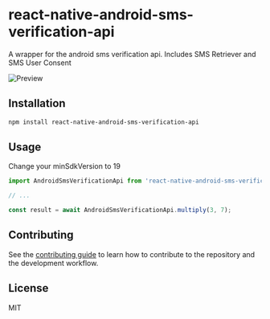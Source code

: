 # react-native-android-sms-verification-api

A wrapper for the android sms verification api. Includes SMS Retriever and SMS User Consent

![Preview](https://user-images.githubusercontent.com/9453250/107610908-ccdc3100-6c53-11eb-90b8-2cd2148f9a25.png)

## Installation

```sh
npm install react-native-android-sms-verification-api
```

## Usage

Change your minSdkVersion to 19

```js
import AndroidSmsVerificationApi from 'react-native-android-sms-verification-api';

// ...

const result = await AndroidSmsVerificationApi.multiply(3, 7);
```

## Contributing

See the [contributing guide](CONTRIBUTING.md) to learn how to contribute to the repository and the development workflow.

## License

MIT
